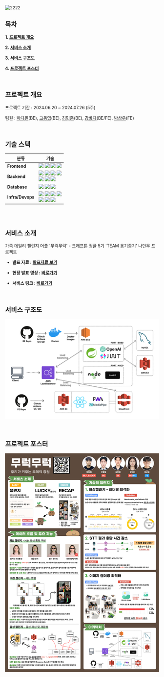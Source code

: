 <!-- PROJECT LOGO -->
<img width="1512" alt="2222" src="https://github.com/user-attachments/assets/9aa8f5ba-c533-4723-9236-f5e642577ef0">
<br/>


<!-- TABLE OF CONTENTS -->
## 목차

**1. [프로젝트 개요](#Mooluck)**

**2. [서비스 소개](#Intro)**

**3. [서비스 구조도](#Arch)**

**4. [프로젝트 포스터](#Poster)**

<br/>

<!-- ABOUT THE PROJECT-->

<a name="Mooluck"></a>
## 프로젝트 개요
프로젝트 기간 : 2024.06.20 ~ 2024.07.26 (5주)

팀원 : [박다흰](https://github.com/pdh90345)(BE), [고동엽](https://github.com/dongyeoppp)(BE), [김민준](https://github.com/minjoon-98)(BE), [강바다](https://github.com/bada308)(BE/FE), [박상우](https://github.com/SangWoo9734)(FE)

<br/>

## 기술 스택
| 분류 | 기술 | 
|-----|-----|
|**Frontend**|<img src="https://img.shields.io/badge/React-61DAFB?style=for-the-badge&logo=React&logoColor=FFFFFF"/> <img src="https://img.shields.io/badge/Tanstack Query-FF4154?style=for-the-badge&logo=React Query&logoColor=FFFFFF"/> <img src="https://img.shields.io/badge/TyepScript-3178C6?style=for-the-badge&logo=TypeScript&logoColor=FFFFFF"/> <img src="https://img.shields.io/badge/WebRTC-333333?style=for-the-badge&logo=WebRTC&logoColor=FFFFFF"/>|
|**Backend**|<img src="https://img.shields.io/badge/Spring-6DB33F?style=for-the-badge&logo=Spring&logoColor=white"> <img src="https://img.shields.io/badge/Spring Boot-6DB33F?style=for-the-badge&logo=Spring Boot&logoColor=FFFFFF"/> <img src="https://img.shields.io/badge/Spring Security-6DB33F?style=for-the-badge&logo=Spring Security&logoColor=FFFFFF"/> <img src="https://img.shields.io/badge/Java 17-F80000?style=for-the-badge&logo=Oracle&logoColor=FFFFFF"/> <br/> <img src="https://img.shields.io/badge/Node.js-5FA04E?style=for-the-badge&logo=Node.js&logoColor=FFFFFF"/> <img src="https://img.shields.io/badge/WebRTC-333333?style=for-the-badge&logo=WebRTC&logoColor=FFFFFF"/> <img src="https://img.shields.io/badge/TypeScript-3178C6?style=for-the-badge&logo=TypeScript&logoColor=FFFFFF"/>|
|**Database**|<img src="https://img.shields.io/badge/Amazon S3-569A31?style=for-the-badge&logo=Amazon S3&logoColor=FFFFFF"/> <img src="https://img.shields.io/badge/MySQL-4479A1?style=for-the-badge&logo=MySQL&logoColor=FFFFFF"/> <img src="https://img.shields.io/badge/Amazon RDS-527FFF?style=for-the-badge&logo=Amazon RDS&logoColor=FFFFFF"/>| 
|**Infra/Devops**|<img src="https://img.shields.io/badge/Amazon EC2-FF9900?style=for-the-badge&logo=Amazon EC2&logoColor=FFFFFF"/> <img src="https://img.shields.io/badge/Docker-2496ED?style=for-the-badge&logo=Docker&logoColor=FFFFFF"/> <img src="https://img.shields.io/badge/Amazon S3-569A31?style=for-the-badge&logo=Amazon S3&logoColor=FFFFFF"/> <img src="https://img.shields.io/badge/Amazon CloudFront-8C4FFF?style=for-the-badge&logo=Amazon CloudFront&logoColor=FFFFFF"/> <br/> <img src="https://img.shields.io/badge/Github Actions-2088FF?style=for-the-badge&logo=Github Actions&logoColor=FFFFFF"/> <img src="https://img.shields.io/badge/AWS Elastic Load Balancing-8C4FFF?style=for-the-badge&logo=AWS Elastic Load Balancing&logoColor=FFFFFF"/> <img src="https://img.shields.io/badge/Amazon CloudWatch-FF4F8B?style=for-the-badge&logo=Amazon CloudWatch&logoColor=FFFFFF"/>|

<br/>
<br/>

<a name="Intro"></a>
## 서비스 소개

가족 데일리 챌린지 어플 '무럭무럭' - 크래프톤 정글 5기 'TEAM 옹기종기' 나만무 프로젝트

- **발표 자료 : [발표자료 보기](https://docs.google.com/viewer?url=https://github.com/Ong-gi-Jong-gi/.github/blob/main/profile/mooluck-presentation.pdf?raw=true)**

- **현장 발표 영상 : [바로가기](https://youtu.be/-ZnjccGFvyM)**

- **서비스 링크 : [바로가기](https://mooluck.site)**

<br/>

<a name="Arch"></a>
## 서비스 구조도
![mooluck-arch](https://github.com/Ong-gi-Jong-gi/.github/blob/main/profile/mooluck-arch.png?raw=true)

<br/>

<a name="Poster"></a>
## 프로젝트 포스터
![mooluck-poster](https://github.com/Ong-gi-Jong-gi/.github/blob/main/profile/mooluck-poster.png?raw=true)
